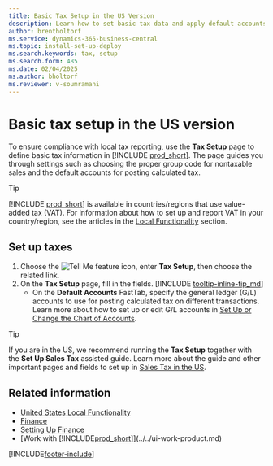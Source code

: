 ```yaml
---
title: Basic Tax Setup in the US Version
description: Learn how to set basic tax data and apply default accounts for posting calculated tax information.
author: brentholtorf
ms.service: dynamics-365-business-central
ms.topic: install-set-up-deploy
ms.search.keywords: tax, setup
ms.search.form: 485
ms.date: 02/04/2025
ms.author: bholtorf
ms.reviewer: v-soumramani
---
```


# Basic tax setup in the US version

To ensure compliance with local tax reporting, use the **Tax Setup** page to define basic tax information in [!INCLUDE [prod_short](../../includes/prod_short.md)]. The page guides you through settings such as choosing the proper group code for nontaxable sales and the default accounts for posting calculated tax.

> [!TIP]
> [!INCLUDE [prod_short](../../includes/prod_short.md)] is available in countries/regions that use value-added tax (VAT). For information about how to set up and report VAT in your country/region, see the articles in the [Local Functionality](../../about-localization.md) section.

## Set up taxes

1. Choose the ![Tell Me feature](../../media/ui-search/search_small.png "Tell me what you want to do") icon, enter **Tax Setup**, then choose the related link.
1. On the **Tax Setup** page, fill in the fields. [!INCLUDE [tooltip-inline-tip_md](../../includes/tooltip-inline-tip_md.md)]
   * On the **Default Accounts** FastTab, specify the general ledger (G/L) accounts to use for posting calculated tax on different transactions. Learn more about how to set up or edit G/L accounts in [Set Up or Change the Chart of Accounts](../../finance-setup-chart-accounts.md).

> [!TIP]
> If you are in the US, we recommend running the **Tax Setup** together with the **Set Up Sales Tax** assisted guide. Learn more about the guide and other important pages and fields to set up in [Sales Tax in the US](us-sales-tax.md).

## Related information

- [United States Local Functionality](united-states-local-functionality.md)  
- [Finance](../../finance.md)  
- [Setting Up Finance](../../finance.md)  
- [Work with [!INCLUDE[prod_short](../../includes/prod_short.md)]](../../ui-work-product.md)  

[!INCLUDE[footer-include](../../includes/footer-banner.md)]
